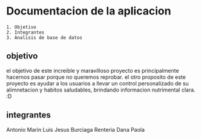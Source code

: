 # Documentacion de la aplicacion
    1. Objetivo
    2. Integrantes 
    3. Analisis de base de datos 
## objetivo 
el objetivo de este increible y maravilloso proyecto es principalmente hacernos pasar porque no queremos reprobar.
el otro proposito de este proyecto es ayudar a los usuarios a llevar un control personalizado de su alimnetacion y habitos saludables, brindando informacion nutrimental clara. :D

## integrantes
Antonio Marin Luis Jesus
Burciaga Renteria Dana Paola

